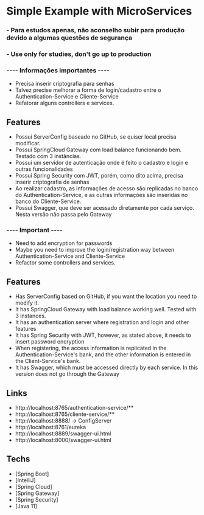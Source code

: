 # Simple Example with MicroServices
###  - Para estudos apenas, não aconselho subir para produção devido a algumas questões de segurança
### -  Use only for studies, don't go up to production

### ---- Informações importantes ---- 

- Precisa inserir criptografia para senhas
- Talvez precise melhorar a forma de login/cadastro entre o Authentication-Service e Cliente-Service
- Refatorar alguns controllers e services.

## Features

- Possui ServerConfig baseado no GitHub, se quiser local precisa modificar.
- Possui SpringCloud Gateway com load balance funcionando bem. Testado com 3 instâncias.
- Possui um servidor de autenticação onde é feito o cadastro e login e outras funcionalidades
- Possui Spring Security com JWT, porém, como dito acima, precisa inserir criptografia de senhas
- Ao realizar cadastro, as informações de acesso são replicadas no banco do Authentication-Service, e as outras informações são inseridas no banco do Cliente-Service.
- Possui Swagger, que deve ser acessado diretamente por cada serviço. Nesta versão não passa pelo Gateway


### ---- Important ---- 

- Need to add encryption for passwords
- Maybe you need to improve the login/registration way between Authentication-Service and Cliente-Service
- Refactor some controllers and services.

## Features
- Has ServerConfig based on GitHub, if you want the location you need to modify it.
- It has SpringCloud Gateway with load balance working well. Tested with 3 instances.
- It has an authentication server where registration and login and other features
- It has Spring Security with JWT, however, as stated above, it needs to insert password encryption
- When registering, the access information is replicated in the Authentication-Service's bank, and the other information is entered in the Client-Service's bank.
- It has Swagger, which must be accessed directly by each service. In this version does not go through the Gateway


## Links
- http://localhost:8765/authentication-service/**
- http://localhost:8765/cliente-service/**
- http://localhost:8888/ -> ConfigServer
- http://localhost:8761/eureka
- http://localhost:8889/swagger-ui.html
- http://localhost:8000/swagger-ui.html


## Techs
- [Spring Boot]
- [IntelliJ]
- [Spring Cloud]
- [Spring Gateway]
- [Spring Security]
- [Java 11]

